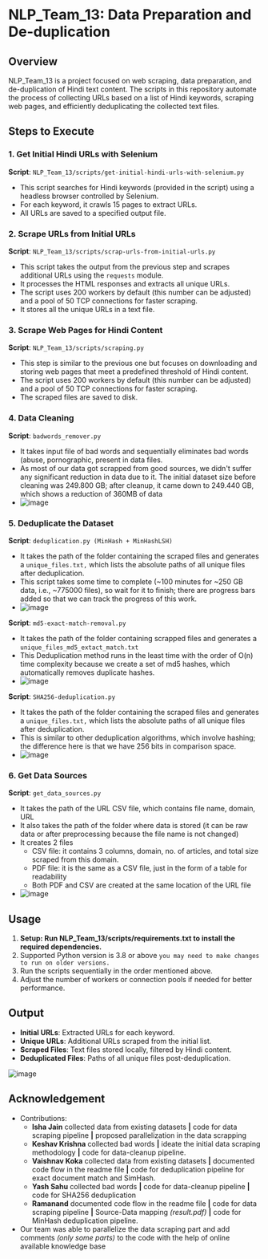 # NLP_Team_13: Data Preparation and De-duplication

## Overview
NLP_Team_13 is a project focused on web scraping, data preparation, and de-duplication of Hindi text content. The scripts in this repository automate the process of collecting URLs based on a list of Hindi keywords, scraping web pages, and efficiently deduplicating the collected text files.

## Steps to Execute

### 1. Get Initial Hindi URLs with Selenium
**Script**: `NLP_Team_13/scripts/get-initial-hindi-urls-with-selenium.py`

- This script searches for Hindi keywords (provided in the script) using a headless browser controlled by Selenium.
- For each keyword, it crawls 15 pages to extract URLs.
- All URLs are saved to a specified output file.

### 2. Scrape URLs from Initial URLs
**Script**: `NLP_Team_13/scripts/scrap-urls-from-initial-urls.py`

- This script takes the output from the previous step and scrapes additional URLs using the `requests` module.
- It processes the HTML responses and extracts all unique URLs.
- The script uses 200 workers by default (this number can be adjusted) and a pool of 50 TCP connections for faster scraping.
- It stores all the unique URLs in a text file.

### 3. Scrape Web Pages for Hindi Content
**Script**: `NLP_Team_13/scripts/scraping.py`

- This step is similar to the previous one but focuses on downloading and storing web pages that meet a predefined threshold of Hindi content.
- The script uses 200 workers by default (this number can be adjusted) and a pool of 50 TCP connections for faster scraping.
- The scraped files are saved to disk.

### 4. Data Cleaning
**Script**: `badwords_remover.py`

- It takes input file of bad words and sequentially eliminates bad words (abuse, pornographic, present in data files.
- As most of our data got scrapped from good sources, we didn't suffer any significant reduction in data due to it.
The initial dataset size before cleaning was 249.800 GB; after cleanup, it came down to 249.440 GB, which shows a reduction of 360MB of data
- ![image](https://github.com/user-attachments/assets/df9c726b-1619-4949-9402-88f646870f61)


### 5. Deduplicate the Dataset
**Script**: `deduplication.py (MinHash + MinHashLSH)`

- It takes the path of the folder containing the scraped files and generates a `unique_files.txt,` which lists the absolute paths of all unique files after deduplication.
- This script takes some time to complete (~100 minutes for ~250 GB data, i.e., ~775000 files), so wait for it to finish; there are progress bars added so that we can track the progress of this work.
- ![image](https://github.com/user-attachments/assets/76b53016-39ab-466e-9155-d33543acf187)

**Script**: `md5-exact-match-removal.py`
- It takes the path of the folder containing scrapped files and generates a `unique_files_md5_extact_match.txt`
- This Deduplication method runs in the least time with the order of O(n) time complexity because we create a set of md5 hashes, which automatically removes duplicate hashes.
- ![image](https://github.com/user-attachments/assets/c7a88ff3-f472-44f5-beb7-dfd6393c68f3)

**Script**: `SHA256-deduplication.py`
- It takes the path of the folder containing the scraped files and generates a `unique_files.txt,` which lists the absolute paths of all unique files after deduplication.
- This is similar to other deduplication algorithms, which involve hashing; the difference here is that we have 256 bits in comparison space.
- ![image](https://github.com/user-attachments/assets/ef80981f-22c9-4ca5-8b4a-f43d3528a8f9)



### 6. Get Data Sources
**Script**: `get_data_sources.py`

- It takes the path of the URL CSV file, which contains file name, domain, URL
- It also takes the path of the folder where data is stored (it can be raw data or after preprocessing because the file name is not changed)
- It creates 2 files
  - CSV file: it contains 3 columns, domain, no. of articles, and total size scraped from this domain.
  - PDF file: it is the same as a CSV file, just in the form of a table for readability
  - Both PDF and CSV are created at the same location of the URL file
- ![image](https://github.com/user-attachments/assets/e49ad47e-ae5c-4690-b294-210084d19e57)


## Usage
1. **Setup: Run NLP_Team_13/scripts/requirements.txt to install the required dependencies.**
2. Supported Python version is 3.8 or above `you may need to make changes to run on older versions.`
3. Run the scripts sequentially in the order mentioned above.
4. Adjust the number of workers or connection pools if needed for better performance.

## Output
- **Initial URLs**: Extracted URLs for each keyword.
- **Unique URLs**: Additional URLs scraped from the initial list.
- **Scraped Files**: Text files stored locally, filtered by Hindi content.
- **Deduplicated Files**: Paths of all unique files post-deduplication.

![image](https://github.com/user-attachments/assets/15b23d0c-3c65-4cb6-83ba-5fe54fa34217)


## Acknowledgement
- Contributions:
  - **Isha Jain** collected data from existing datasets **|** code for data scraping pipeline **|** proposed parallelization in the data scrapping
  - **Keshav Krishna** collected bad words **|** ideate the initial data scraping methodology **|** code for data-cleanup pipeline.
  - **Vaishnav Koka** collected data from existing datasets **|** documented code flow in the readme file **|** code for deduplication pipeline for exact document match and SimHash.
  - **Yash Sahu** collected bad words **|** code for data-cleanup pipeline **|** code for SHA256 deduplication
  - **Ramanand** documented code flow in the readme file **|** code for data scraping pipeline **|** Source-Data mapping *(result.pdf)* **|** code for MinHash deduplication pipeline.
- Our team was able to parallelize the data scraping part and add comments *(only some parts)* to the code with the help of online available knowledge base

